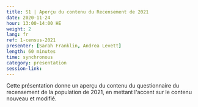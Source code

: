 ```yaml
---
title: S1 | Aperçu du contenu du Recensement de 2021
date: 2020-11-24
hour: 13:00-14:00 HE
weight: 2
lang: fr
ref: 1-census-2021
presenter: [Sarah Franklin, Andrea Levett]
length: 60 minutes
time: synchronous
category: presentation
session-link:
---
```

Cette présentation donne un aperçu du contenu du questionnaire du recensement de la population de 2021, en mettant l'accent sur le contenu nouveau et modifié.
